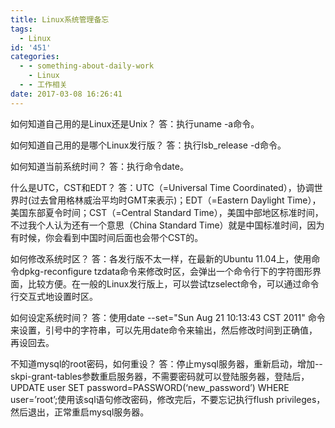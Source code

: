 ```yaml
---
title: Linux系统管理备忘
tags:
  - Linux
id: '451'
categories:
  - - something-about-daily-work
    - Linux
  - - 工作相关
date: 2017-03-08 16:26:41
---
```


如何知道自己用的是Linux还是Unix？
答：执行uname -a命令。

如何知道自己用的是哪个Linux发行版？
答：执行lsb_release -d命令。

如何知道当前系统时间？
答：执行命令date。

什么是UTC，CST和EDT？
答：UTC（=Universal Time Coordinated），协调世界时(过去曾用格林威治平均时GMT来表示)；EDT（=Eastern Daylight Time），美国东部夏令时间；CST（=Central Standard Time），美国中部地区标准时间，不过我个人认为还有一个意思（China Standard Time）就是中国标准时间，因为有时候，你会看到中国时间后面也会带个CST的。

如何修改系统时区？
答：各发行版不太一样，在最新的Ubuntu 11.04上，使用命令dpkg-reconfigure tzdata命令来修改时区，会弹出一个命令行下的字符图形界面，比较方便。在一般的Linux发行版上，可以尝试tzselect命令，可以通过命令行交互式地设置时区。

如何设定系统时间？
答：使用date --set="Sun Aug 21 10:13:43 CST 2011" 命令来设置，引号中的字符串，可以先用date命令来输出，然后修改时间到正确值，再设回去。

不知道mysql的root密码，如何重设？
答：停止mysql服务器，重新启动，增加--skpi-grant-tables参数重启服务器，不需要密码就可以登陆服务器，登陆后，UPDATE user SET password=PASSWORD(‘new_password’) WHERE user=’root’;使用该sql语句修改密码，修改完后，不要忘记执行flush privileges，然后退出，正常重启mysql服务器。